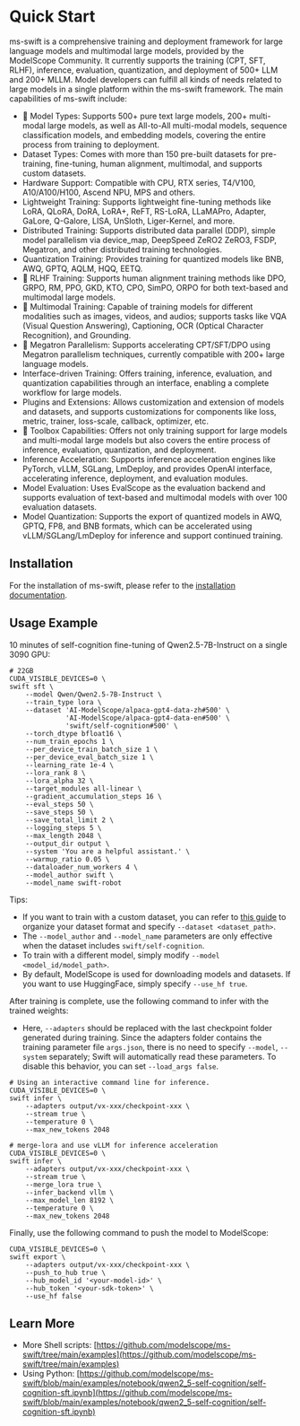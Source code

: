 # Quick Start

ms-swift is a comprehensive training and deployment framework for large language models and multimodal large models, provided by the ModelScope Community. It currently supports the training (CPT, SFT, RLHF), inference, evaluation, quantization, and deployment of 500+ LLM and 200+ MLLM. Model developers can fulfill all kinds of needs related to large models in a single platform within the ms-swift framework. The main capabilities of ms-swift include:

- 🍎 Model Types: Supports 500+ pure text large models, 200+ multi-modal large models, as well as All-to-All multi-modal models, sequence classification models, and embedding models, covering the entire process from training to deployment.
- Dataset Types: Comes with more than 150 pre-built datasets for pre-training, fine-tuning, human alignment, multimodal, and supports custom datasets.
- Hardware Support: Compatible with CPU, RTX series, T4/V100, A10/A100/H100, Ascend NPU, MPS and others.
- Lightweight Training: Supports lightweight fine-tuning methods like LoRA, QLoRA, DoRA, LoRA+, ReFT, RS-LoRA, LLaMAPro, Adapter, GaLore, Q-Galore, LISA, UnSloth, Liger-Kernel, and more.
- Distributed Training: Supports distributed data parallel (DDP), simple model parallelism via device_map, DeepSpeed ZeRO2 ZeRO3, FSDP, Megatron, and other distributed training technologies.
- Quantization Training: Provides training for quantized models like BNB, AWQ, GPTQ, AQLM, HQQ, EETQ.
- 🍊 RLHF Training: Supports human alignment training methods like DPO, GRPO, RM, PPO, GKD, KTO, CPO, SimPO, ORPO for both text-based and multimodal large models.
- 🍓 Multimodal Training: Capable of training models for different modalities such as images, videos, and audios; supports tasks like VQA (Visual Question Answering), Captioning, OCR (Optical Character Recognition), and Grounding.
- 🥥 Megatron Parallelism: Supports accelerating CPT/SFT/DPO using Megatron parallelism techniques, currently compatible with 200+ large language models.
- Interface-driven Training: Offers training, inference, evaluation, and quantization capabilities through an interface, enabling a complete workflow for large models.
- Plugins and Extensions: Allows customization and extension of models and datasets, and supports customizations for components like loss, metric, trainer, loss-scale, callback, optimizer, etc.
- 🍉 Toolbox Capabilities: Offers not only training support for large models and multi-modal large models but also covers the entire process of inference, evaluation, quantization, and deployment.
- Inference Acceleration: Supports inference acceleration engines like PyTorch, vLLM, SGLang, LmDeploy, and provides OpenAI interface, accelerating inference, deployment, and evaluation modules.
- Model Evaluation: Uses EvalScope as the evaluation backend and supports evaluation of text-based and multimodal models with over 100 evaluation datasets.
- Model Quantization: Supports the export of quantized models in AWQ, GPTQ, FP8, and BNB formats, which can be accelerated using vLLM/SGLang/LmDeploy for inference and support continued training.

## Installation

For the installation of ms-swift, please refer to the [installation documentation](./SWIFT-installation.md).

## Usage Example

10 minutes of self-cognition fine-tuning of Qwen2.5-7B-Instruct on a single 3090 GPU:

```shell
# 22GB
CUDA_VISIBLE_DEVICES=0 \
swift sft \
    --model Qwen/Qwen2.5-7B-Instruct \
    --train_type lora \
    --dataset 'AI-ModelScope/alpaca-gpt4-data-zh#500' \
              'AI-ModelScope/alpaca-gpt4-data-en#500' \
              'swift/self-cognition#500' \
    --torch_dtype bfloat16 \
    --num_train_epochs 1 \
    --per_device_train_batch_size 1 \
    --per_device_eval_batch_size 1 \
    --learning_rate 1e-4 \
    --lora_rank 8 \
    --lora_alpha 32 \
    --target_modules all-linear \
    --gradient_accumulation_steps 16 \
    --eval_steps 50 \
    --save_steps 50 \
    --save_total_limit 2 \
    --logging_steps 5 \
    --max_length 2048 \
    --output_dir output \
    --system 'You are a helpful assistant.' \
    --warmup_ratio 0.05 \
    --dataloader_num_workers 4 \
    --model_author swift \
    --model_name swift-robot
```

Tips:

- If you want to train with a custom dataset, you can refer to [this guide](../Customization/Custom-dataset.md) to organize your dataset format and specify `--dataset <dataset_path>`.
- The `--model_author` and `--model_name` parameters are only effective when the dataset includes `swift/self-cognition`.
- To train with a different model, simply modify `--model <model_id/model_path>`.
- By default, ModelScope is used for downloading models and datasets. If you want to use HuggingFace, simply specify `--use_hf true`.

After training is complete, use the following command to infer with the trained weights:

- Here, `--adapters` should be replaced with the last checkpoint folder generated during training. Since the adapters folder contains the training parameter file `args.json`, there is no need to specify `--model`, `--system` separately; Swift will automatically read these parameters. To disable this behavior, you can set `--load_args false`.

```shell
# Using an interactive command line for inference.
CUDA_VISIBLE_DEVICES=0 \
swift infer \
    --adapters output/vx-xxx/checkpoint-xxx \
    --stream true \
    --temperature 0 \
    --max_new_tokens 2048

# merge-lora and use vLLM for inference acceleration
CUDA_VISIBLE_DEVICES=0 \
swift infer \
    --adapters output/vx-xxx/checkpoint-xxx \
    --stream true \
    --merge_lora true \
    --infer_backend vllm \
    --max_model_len 8192 \
    --temperature 0 \
    --max_new_tokens 2048
```

Finally, use the following command to push the model to ModelScope:

```shell
CUDA_VISIBLE_DEVICES=0 \
swift export \
    --adapters output/vx-xxx/checkpoint-xxx \
    --push_to_hub true \
    --hub_model_id '<your-model-id>' \
    --hub_token '<your-sdk-token>' \
    --use_hf false
```

## Learn More
- More Shell scripts: [https://github.com/modelscope/ms-swift/tree/main/examples](https://github.com/modelscope/ms-swift/tree/main/examples)
- Using Python: [https://github.com/modelscope/ms-swift/blob/main/examples/notebook/qwen2_5-self-cognition/self-cognition-sft.ipynb](https://github.com/modelscope/ms-swift/blob/main/examples/notebook/qwen2_5-self-cognition/self-cognition-sft.ipynb)
